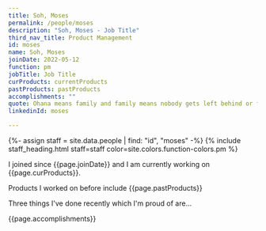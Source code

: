 ```yaml
---
title: Soh, Moses
permalink: /people/moses
description: "Soh, Moses - Job Title"
third_nav_title: Product Management
id: moses
name: Soh, Moses
joinDate: 2022-05-12
function: pm
jobTitle: Job Title
curProducts: currentProducts
pastProducts: pastProducts
accomplishments: ""
quote: Ohana means family and family means nobody gets left behind or forgotten.
linkedinId: moses

---
```


{%- assign staff = site.data.people | find: "id", "moses" -%}
{% include staff_heading.html staff=staff color=site.colors.function-colors.pm %}

<p>I joined since {{page.joinDate}} and I am currently working on {{page.curProducts}}.</p>

<p>Products I worked on before include {{page.pastProducts}}</p>

<p>Three things I've done recently which I'm proud of are...</p>
{{page.accomplishments}}

